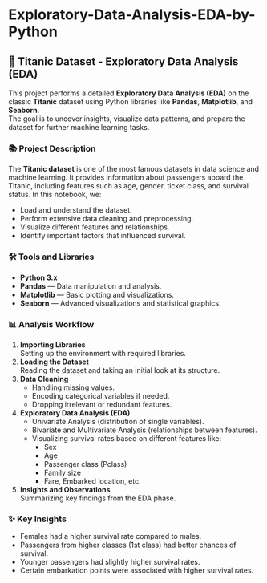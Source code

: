 # Exploratory-Data-Analysis-EDA-by-Python

## 🚢 Titanic Dataset - Exploratory Data Analysis (EDA)
This project performs a detailed **Exploratory Data Analysis (EDA)** on the classic **Titanic** dataset using Python libraries like **Pandas**, **Matplotlib**, and **Seaborn**.  
The goal is to uncover insights, visualize data patterns, and prepare the dataset for further machine learning tasks.

### 📚 Project Description
The **Titanic dataset** is one of the most famous datasets in data science and machine learning. It provides information about passengers aboard the Titanic, including features such as age, gender, ticket class, and survival status.
In this notebook, we:
- Load and understand the dataset.
- Perform extensive data cleaning and preprocessing.
- Visualize different features and relationships.
- Identify important factors that influenced survival.
  
### 🛠️ Tools and Libraries
- **Python 3.x**
- **Pandas** — Data manipulation and analysis.
- **Matplotlib** — Basic plotting and visualizations.
- **Seaborn** — Advanced visualizations and statistical graphics.

### 📊 Analysis Workflow
1. **Importing Libraries**  
   Setting up the environment with required libraries.
2. **Loading the Dataset**  
   Reading the dataset and taking an initial look at its structure.
3. **Data Cleaning**  
   - Handling missing values.
   - Encoding categorical variables if needed.
   - Dropping irrelevant or redundant features.
4. **Exploratory Data Analysis (EDA)**  
   - Univariate Analysis (distribution of single variables).
   - Bivariate and Multivariate Analysis (relationships between features).
   - Visualizing survival rates based on different features like:
     - Sex
     - Age
     - Passenger class (Pclass)
     - Family size
     - Fare, Embarked location, etc.
5. **Insights and Observations**  
   Summarizing key findings from the EDA phase.
   
### ✨ Key Insights
- Females had a higher survival rate compared to males.
- Passengers from higher classes (1st class) had better chances of survival.
- Younger passengers had slightly higher survival rates.
- Certain embarkation points were associated with higher survival rates.
